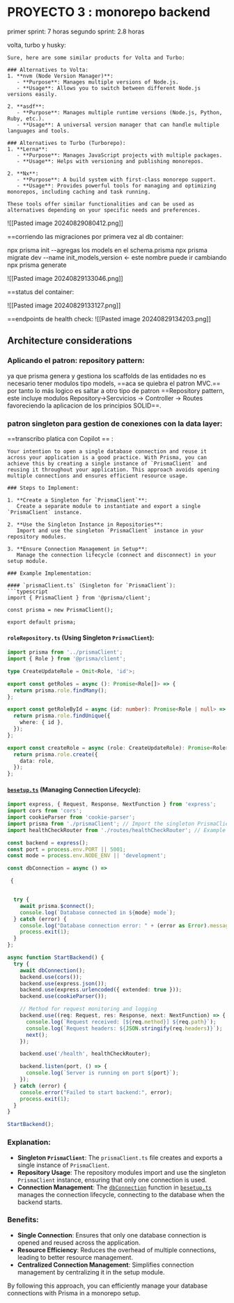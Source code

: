 

# PROYECTO 3 : monorepo backend

primer sprint: 7 horas
segundo sprint: 2.8 horas


volta, turbo y husky:
```
Sure, here are some similar products for Volta and Turbo:

### Alternatives to Volta:
1. **nvm (Node Version Manager)**:
   - **Purpose**: Manages multiple versions of Node.js.
   - **Usage**: Allows you to switch between different Node.js versions easily.

2. **asdf**:
   - **Purpose**: Manages multiple runtime versions (Node.js, Python, Ruby, etc.).
   - **Usage**: A universal version manager that can handle multiple languages and tools.

### Alternatives to Turbo (Turborepo):
1. **Lerna**:
   - **Purpose**: Manages JavaScript projects with multiple packages.
   - **Usage**: Helps with versioning and publishing monorepos.

2. **Nx**:
   - **Purpose**: A build system with first-class monorepo support.
   - **Usage**: Provides powerful tools for managing and optimizing monorepos, including caching and task running.

These tools offer similar functionalities and can be used as alternatives depending on your specific needs and preferences.
```

![[Pasted image 20240829080412.png]]

==corriendo las migraciones por primera vez al db container:

npx prisma init
--agregas los models en el schema.prisma
npx prisma migrate dev --name init_models_version  <- este nombre puede ir cambiando
npx prisma generate


![[Pasted image 20240829133046.png]]

==status del container:

![[Pasted image 20240829133127.png]]

==endpoints de health check:
![[Pasted image 20240829134203.png]]

## Architecture considerations

### Aplicando el patron: repository pattern:

ya que prisma genera y gestiona los scaffolds de las entidades no es necesario tener modulos tipo models, ==aca se quiebra el patron MVC.== por tanto lo más logico es saltar a otro tipo de patron ==Repository pattern, este incluye modulos Repository->Sercvicios -> Controller -> Routes favoreciendo la aplicacion de los principios SOLID==.

### patron singleton para gestion de conexiones con la data layer:

==transcribo platica con Copilot == :

```
Your intention to open a single database connection and reuse it across your application is a good practice. With Prisma, you can achieve this by creating a single instance of `PrismaClient` and reusing it throughout your application. This approach avoids opening multiple connections and ensures efficient resource usage.

### Steps to Implement:

1. **Create a Singleton for `PrismaClient`**:
   Create a separate module to instantiate and export a single `PrismaClient` instance.

2. **Use the Singleton Instance in Repositories**:
   Import and use the singleton `PrismaClient` instance in your repository modules.

3. **Ensure Connection Management in Setup**:
   Manage the connection lifecycle (connect and disconnect) in your setup module.

### Example Implementation:

#### `prismaClient.ts` (Singleton for `PrismaClient`):
```typescript
import { PrismaClient } from '@prisma/client';

const prisma = new PrismaClient();

export default prisma;
```

#### `roleRepository.ts` (Using Singleton `PrismaClient`):
```typescript
import prisma from '../prismaClient';
import { Role } from '@prisma/client';

type CreateUpdateRole = Omit<Role, 'id'>;

export const getRoles = async (): Promise<Role[]> => {
  return prisma.role.findMany();
};

export const getRoleById = async (id: number): Promise<Role | null> => {
  return prisma.role.findUnique({
    where: { id },
  });
};

export const createRole = async (role: CreateUpdateRole): Promise<Role> => {
  return prisma.role.create({
    data: role,
  });
};
```

#### [`besetup.ts`](command:_github.copilot.openRelativePath?%5B%7B%22scheme%22%3A%22file%22%2C%22authority%22%3A%22%22%2C%22path%22%3A%22%2Fhome%2Fhftamayo%2Fsourcecode%2Fnodejs%2Fmyprojects%2Flaserants_tsbc_hw03%2Fapps%2Fserver%2Fsrc%2Fbesetup.ts%22%2C%22query%22%3A%22%22%2C%22fragment%22%3A%22%22%7D%5D "/home/hftamayo/sourcecode/nodejs/myprojects/laserants_tsbc_hw03/apps/server/src/besetup.ts") (Managing Connection Lifecycle):
```typescript
import express, { Request, Response, NextFunction } from 'express';
import cors from 'cors';
import cookieParser from 'cookie-parser';
import prisma from './prismaClient'; // Import the singleton PrismaClient
import healthCheckRouter from './routes/healthCheckRouter'; // Example route

const backend = express();
const port = process.env.PORT || 5001;
const mode = process.env.NODE_ENV || 'development';

const dbConnection = async () =>

 {


  try {
    await prisma.$connect();
    console.log(`Database connected in ${mode} mode`);
  } catch (error) {
    console.log("Database connection error: " + (error as Error).message);
    process.exit(1);
  }
};

async function StartBackend() {
  try {
    await dbConnection();
    backend.use(cors());
    backend.use(express.json());
    backend.use(express.urlencoded({ extended: true }));
    backend.use(cookieParser());

    // Method for request monitoring and logging
    backend.use((req: Request, res: Response, next: NextFunction) => {
      console.log(`Request received: [${req.method}] ${req.path}`);
      console.log(`Request headers: ${JSON.stringify(req.headers)}`);
      next();
    });

    backend.use('/health', healthCheckRouter);

    backend.listen(port, () => {
      console.log(`Server is running on port ${port}`);
    });
  } catch (error) {
    console.error("Failed to start backend:", error);
    process.exit(1);
  }
}

StartBackend();
```

### Explanation:
- **Singleton `PrismaClient`**: The `prismaClient.ts` file creates and exports a single instance of `PrismaClient`.
- **Repository Usage**: The repository modules import and use the singleton `PrismaClient` instance, ensuring that only one connection is used.
- **Connection Management**: The [`dbConnection`](command:_github.copilot.openSymbolFromReferences?%5B%22dbConnection%22%2C%5B%7B%22uri%22%3A%7B%22%24mid%22%3A1%2C%22fsPath%22%3A%22%2Fhome%2Fhftamayo%2Fsourcecode%2Fnodejs%2Fmyprojects%2Flaserants_tsbc_hw03%2Fapps%2Fserver%2Fsrc%2Fbesetup.ts%22%2C%22external%22%3A%22file%3A%2F%2F%2Fhome%2Fhftamayo%2Fsourcecode%2Fnodejs%2Fmyprojects%2Flaserants_tsbc_hw03%2Fapps%2Fserver%2Fsrc%2Fbesetup.ts%22%2C%22path%22%3A%22%2Fhome%2Fhftamayo%2Fsourcecode%2Fnodejs%2Fmyprojects%2Flaserants_tsbc_hw03%2Fapps%2Fserver%2Fsrc%2Fbesetup.ts%22%2C%22scheme%22%3A%22file%22%7D%2C%22pos%22%3A%7B%22line%22%3A15%2C%22character%22%3A10%7D%7D%5D%5D "Go to definition") function in [`besetup.ts`](command:_github.copilot.openRelativePath?%5B%7B%22scheme%22%3A%22file%22%2C%22authority%22%3A%22%22%2C%22path%22%3A%22%2Fhome%2Fhftamayo%2Fsourcecode%2Fnodejs%2Fmyprojects%2Flaserants_tsbc_hw03%2Fapps%2Fserver%2Fsrc%2Fbesetup.ts%22%2C%22query%22%3A%22%22%2C%22fragment%22%3A%22%22%7D%5D "/home/hftamayo/sourcecode/nodejs/myprojects/laserants_tsbc_hw03/apps/server/src/besetup.ts") manages the connection lifecycle, connecting to the database when the backend starts.

### Benefits:
- **Single Connection**: Ensures that only one database connection is opened and reused across the application.
- **Resource Efficiency**: Reduces the overhead of multiple connections, leading to better resource management.
- **Centralized Connection Management**: Simplifies connection management by centralizing it in the setup module.

By following this approach, you can efficiently manage your database connections with Prisma in a monorepo setup.

